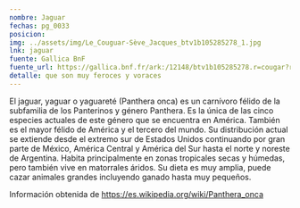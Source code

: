 ```yaml
---
nombre: Jaguar
fechas: pg_0033
posicion: 
img: ../assets/img/Le_Couguar-Sève_Jacques_btv1b105285278_1.jpg
lnk: jaguar
fuente: Gallica BnF
fuente_url: https://gallica.bnf.fr/ark:/12148/btv1b105285278.r=cougar?rk=64378;0
detalle: que son muy feroces y voraces
---
```


<p>El jaguar, yaguar o yaguareté (Panthera onca) es un carnívoro félido de la subfamilia de los Panterinos y género Panthera. Es la única de las cinco especies actuales de este género que se encuentra en América. También es el mayor félido de América y el tercero del mundo. Su distribución actual se extiende desde el extremo sur de Estados Unidos continuando por gran parte de México, América Central y América del Sur hasta el norte y noreste de Argentina. Habita principalmente en zonas tropicales secas y húmedas, pero también vive en matorrales áridos. Su dieta es muy amplia, puede cazar animales grandes incluyendo ganado hasta muy pequeños.</p>
<p>Información obtenida de <a href="https://es.wikipedia.org/wiki/Panthera_onca" target="_blank">https://es.wikipedia.org/wiki/Panthera_onca</a></p>

